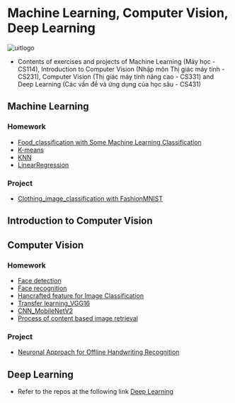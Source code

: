 # Machine Learning, Computer Vision, Deep Learning

 ![uitlogo](https://portal.uit.edu.vn/Styles/profi/images/logo186x150.png)

- Contents of exercises and projects of Machine Learning (Máy học - CS114), Introduction to Computer Vision (Nhập môn Thị giác máy tính - CS231), Computer Vision (Thị giác máy tính nâng cao - CS331) and Deep Learning (Các vấn đề và ứng dụng của học sâu - CS431)

## Machine Learning
### Homework
- [Food_classification with Some Machine Learning Classification](https://github.com/ndtuan10/MachineLearning-and-ComputerVision/blob/main/ML/Baitap/Some__Machine_Learning_Classification__Algorithms%2BVGG16_fc2.ipynb)
- [K-means](https://github.com/ndtuan10/PatternRecognition_CS338.L22.KHCL/blob/main/BaiTap/Bai2_Kmeans.ipynb)
- [KNN](https://github.com/ndtuan10/PatternRecognition_CS338.L22.KHCL/blob/main/BaiTap/Bai3_KNN.ipynb)
- [LinearRegression](https://github.com/ndtuan10/MachineLearning-and-ComputerVision/tree/main/ML/Baitap/LinearRegression)
### Project
- [Clothing_image_classification with FashionMNIST](https://github.com/ndtuan10/MachineLearning-and-ComputerVision/tree/main/ML/DoAn)
## Introduction to Computer Vision

## Computer Vision
### Homework
- [Face detection](https://github.com/ndtuan10/ComputerGraphics_CS105.L21.KHCL/tree/main/face%20detection)
- [Face recognition](https://github.com/ndtuan10/ComputerGraphics_CS105.L21.KHCL/tree/main/face%20recognition)
- [Hancrafted feature for Image Classification](https://github.com/ndtuan10/MachineLearning-and-ComputerVision/blob/main/CV/BaiTap/Handcrafted%20feature%20cho%20Image%20Classification.ipynb)
- [Transfer learning_VGG16](https://github.com/ndtuan10/DeepLearning_CS431.L21.KHCL/tree/main/BaiTap/BaiTap2_Transfer-learning_VGG16%2BCIFAR10)
- [CNN_MobileNetV2](https://github.com/ndtuan10/DeepLearning_CS431.L21.KHCL/blob/main/BaiTap/BaiTap4_CNN_MobileNetV2%2BFood_11.ipynb)
- [Process of content based image retrieval](https://github.com/ndtuan10/MachineLearning-and-ComputerVision/blob/main/CV/BaiTap/Process%20of%20content%20based%20image%20retrieval.ipynb)
### Project
- [Neuronal Approach for Offline Handwriting Recognition](https://github.com/ndtuan10/MachineLearning-and-ComputerVision/tree/main/CV/DoAn)
## Deep Learning
- Refer to the repos at the following link [Deep Learning](https://github.com/ndtuan10/DeepLearning_CS431.L21.KHCL)
